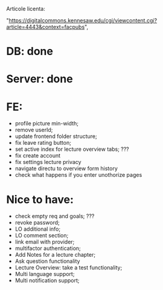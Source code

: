 Articole licenta:

"https://digitalcommons.kennesaw.edu/cgi/viewcontent.cgi?article=4443&context=facpubs",

# DB: done

# Server: done

# FE:

- profile picture min-width;
- remove userId;
- update frontend folder structure;
- fix leave rating button;
- set active index for lecture overview tabs; ???
- fix create account
- fix settings lecture privacy
- navigate directu to overview form history
- check what happens if you enter unothorize pages

# Nice to have:

- check empty req and goals; ???
- revoke password;
- LO additional info;
- LO comment section;
- link email with provider;
- multifactor authentication;
- Add Notes for a lecture chapter;
- Ask question functionality
- Lecture Overview: take a test functionality;
- Multi language support;
- Multi notification support;
